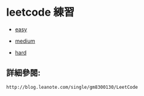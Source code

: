 # leetcode 練習

* [easy](https://github.com/gm8300130/leetcode/tree/master/easy)

* [medium](https://github.com/gm8300130/leetcode/tree/master/medium)

* [hard](https://github.com/gm8300130/leetcode/tree/master/hard)

## 詳細參閱:
`http://blog.leanote.com/single/gm8300130/LeetCode`